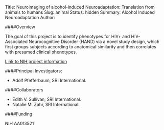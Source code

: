 Title: Neuroimaging of alcohol-induced Neuroadaptation: Translation from animals to humans
Slug: animal
Status: hidden
Summary: Alcohol Induced Neuroadaptation
Author:

####Overview

The goal of this project is to identify phenotypes for HIV+ and HIV-Associated Neurocognitive Disorder (HAND) via a novel study design, which first groups subjects according to anatomical similarity and then correlates with presumed clinical phenotypes.

[Link to NIH project information][animal]

####Principal Investigators:  

* Adolf Pfefferbaum, SRI International.

####Collaborators

* Edith V. Sullivan, SRI International.
* Natalie M. Zahr, SRI International.

####Funding

NIH AA013521

[animal]: https://projectreporter.nih.gov/project_info_description.cfm?aid=8901717&icde=29447440